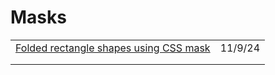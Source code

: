 # Masks

|                                                                                                                        |         |
| ---------------------------------------------------------------------------------------------------------------------- | ------- |
| [Folded rectangle shapes using CSS mask](https://app.daily.dev/posts/folded-rectangle-shapes-using-css-mask-2yvi7v6pw) | 11/9/24 |
|                                                                                                                        |         |
|                                                                                                                        |         |

